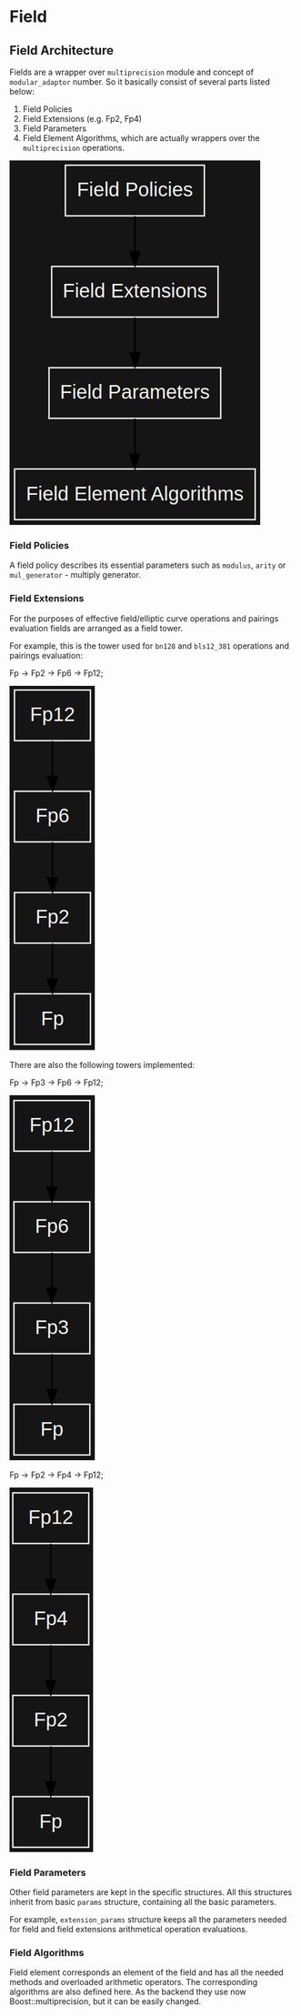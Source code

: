 # Field

## Field Architecture  <a href="#fields_architecture" id="fields_architecture"></a>

Fields are a wrapper over `multiprecision` module and concept of `modular_adaptor` number. So it basically consist of several parts listed below:

1. Field Policies
2. Field Extensions (e.g. Fp2, Fp4)
3. Field Parameters
4. Field Element Algorithms, which are actually wrappers over the `multiprecision` operations.

![](<../../../../.gitbook/assets/image (1) (1).png>)

### Field Policies  <a href="#field_policies" id="field_policies"></a>

A field policy describes its essential parameters such as `modulus`, `arity` or `mul_generator` - multiply generator.

### Field Extensions <a href="#field_extensions" id="field_extensions"></a>

For the purposes of effective field/elliptic curve operations and pairings evaluation fields are arranged as a field tower.

For example, this is the tower used for `bn128` and `bls12_381` operations and pairings evaluation:

Fp -> Fp2 -> Fp6 -> Fp12;

![](<../../../../.gitbook/assets/image (5).png>)

There are also the following towers implemented:

Fp -> Fp3 -> Fp6 -> Fp12;

![](../../../../.gitbook/assets/image.png)

Fp -> Fp2 -> Fp4 -> Fp12;

![](<../../../../.gitbook/assets/image (1).png>)

### Field Parameters  <a href="#field_parameters" id="field_parameters"></a>

Other field parameters are kept in the specific structures. All this structures inherit from basic `params` structure, containing all the basic parameters.

For example, `extension_params` structure keeps all the parameters needed for field and field extensions arithmetical operation evaluations.

### Field Algorithms <a href="#field_element_algorithms" id="field_element_algorithms"></a>

Field element corresponds an element of the field and has all the needed methods and overloaded arithmetic operators. The corresponding algorithms are also defined here. As the backend they use now Boost::multiprecision, but it can be easily changed.

### &#x20;<a href="#curves_architecture" id="curves_architecture"></a>
